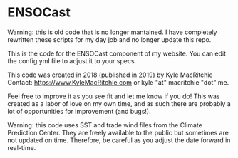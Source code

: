 # ENSOCast
Warning: this is old code that is no longer mantained. I have completely rewritten these scripts for my day job and no longer update this repo.

This is the code for the ENSOCast component of my website. 
You can edit the config.yml file to adjust it to your specs.

This code was created in 2018 (published in 2019) by Kyle MacRitchie 
Contact: https://www.KyleMacRitchie.com or kyle "at" macritchie "dot" me.

Feel free to improve it as you see fit and let me know if you do! This was created as a labor of love on my own time,
and as such there are probably a lot of opportunities for improvement (and bugs!).

Warning: this code uses SST and trade wind files from the Climate Prediction Center. They are freely available to the
public but sometimes are not updated on time. Therefore, be careful as you adjust the date forward in real-time.
